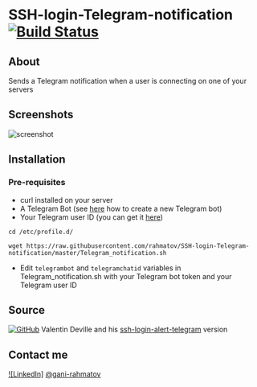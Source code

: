 # SSH-login-Telegram-notification [![Build Status](https://travis-ci.org/Punk--Rock/SSH-login-Telegram-notification.svg?branch=master)](https://travis-ci.org/rahmatov/SSH-login-Telegram-notification)

## About

Sends a Telegram notification when a user is connecting on one of your servers

## Screenshots

![screenshot](http://i.imgur.com/8N2h0zf.png)

## Installation

### Pre-requisites

- curl installed on your server
- A Telegram Bot (see [here](https://core.telegram.org/bots#creating-a-new-bot) how to create a new Telegram bot)
- Your Telegram user ID (you can get it [here](https://telegram.me/myidbot))

```shell
cd /etc/profile.d/

wget https://raw.githubusercontent.com/rahmatov/SSH-login-Telegram-notification/master/Telegram_notification.sh
```

- Edit ```telegrambot``` and ```telegramchatid``` variables in Telegram_notification.sh with your Telegram bot token and your Telegram user ID

## Source

[![GitHub](https://cdn0.iconfinder.com/data/icons/octicons/1024/mark-github-24.png)](https://github.com/MyTheValentinus/) Valentin Deville and his [ssh-login-alert-telegram](https://github.com/MyTheValentinus/ssh-login-alert-telegram) version

## Contact me

[![LinkedIn]](https://www.linkedin.com/in/gani-rakhmatov/) [@gani-rahmatov](https://www.linkedin.com/in/gani-rakhmatov/)
